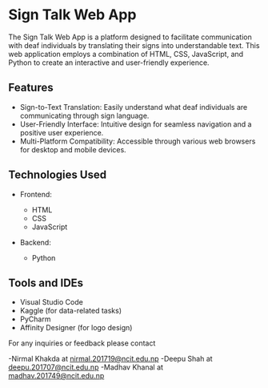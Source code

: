 # Sign Talk Web App

The Sign Talk Web App is a platform designed to facilitate communication with deaf individuals by translating their signs into understandable text. This web application employs a combination of HTML, CSS, JavaScript, and Python to create an interactive and user-friendly experience.

## Features

- Sign-to-Text Translation: Easily understand what deaf individuals are communicating through sign language.
- User-Friendly Interface: Intuitive design for seamless navigation and a positive user experience.
- Multi-Platform Compatibility: Accessible through various web browsers for desktop and mobile devices.

## Technologies Used

- Frontend:
  - HTML
  - CSS
  - JavaScript

- Backend:
  - Python

## Tools and IDEs

- Visual Studio Code
- Kaggle (for data-related tasks)
- PyCharm
- Affinity Designer (for logo design)

For any inquiries or feedback please contact 

-Nirmal Khakda at nirmal.201719@ncit.edu.np
-Deepu Shah at deepu.201707@ncit.edu.np
-Madhav Khanal at madhav.201749@ncit.edu.np
